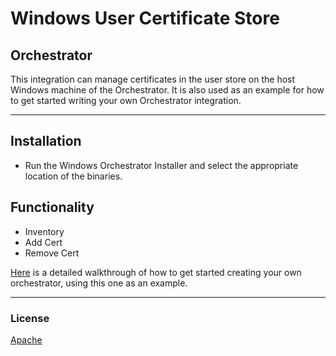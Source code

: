 ﻿# Windows User Certificate Store
## Orchestrator

This integration can manage certificates in the user store on the host Windows machine of the Orchestrator.  It is also used as an example for how to get started writing your own Orchestrator integration.

<!-- add integration specific information below -->
*** 
## Installation
- Run the Windows Orchestrator Installer and select the appropriate location of the binaries.

## Functionality
- Inventory
- Add Cert
- Remove Cert

[Here](https://keyfactor.github.io/sdk-docs/examples/walkthrough) is a detailed walkthrough of how to get started creating your own orchestrator, using this one as an example.

***

### License
[Apache](https://apache.org/licenses/LICENSE-2.0)
